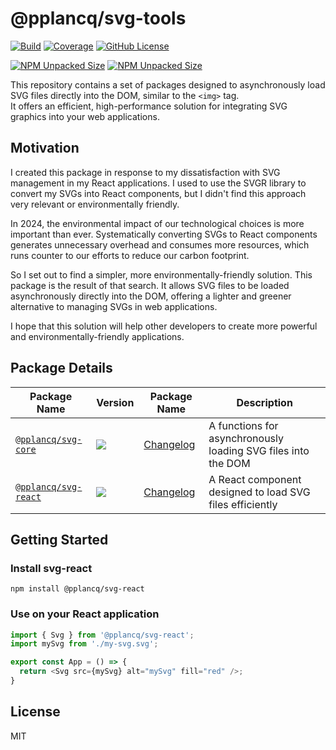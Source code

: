 # @pplancq/svg-tools

[![Build](https://github.com/pplancq/svg-tools/actions/workflows/build.yaml/badge.svg?branch=main)](https://github.com/pplancq/svg-tools/actions/workflows/build.yaml)
[![Coverage](https://sonarcloud.io/api/project_badges/measure?project=pplancq_svg-tools&metric=coverage)](https://sonarcloud.io/summary/new_code?id=pplancq_svg-tools)
[![GitHub License](https://img.shields.io/github/license/pplancq/svg-tools)](https://github.com/pplancq/svg-tools?tab=MIT-1-ov-file#readme)

[![NPM Unpacked Size](https://img.shields.io/npm/unpacked-size/%40pplancq%2Fsvg-core?label=%40pplancq%2Fsvg-core)](https://www.npmjs.com/package/@pplancq/svg-core)
[![NPM Unpacked Size](https://img.shields.io/npm/unpacked-size/%40pplancq%2Fsvg-react?label=%40pplancq%2Fsvg-react)](https://www.npmjs.com/package/@pplancq/svg-react)

This repository contains a set of packages designed to asynchronously load SVG files directly into the DOM, similar to the `<img>` tag.\
It offers an efficient, high-performance solution for integrating SVG graphics into your web applications.

## Motivation

I created this package in response to my dissatisfaction with SVG management in my React applications. 
I used to use the SVGR library to convert my SVGs into React components, but I didn't find this approach very relevant or environmentally friendly.

In 2024, the environmental impact of our technological choices is more important than ever. 
Systematically converting SVGs to React components generates unnecessary overhead and consumes more resources, which runs counter to our efforts to reduce our carbon footprint.

So I set out to find a simpler, more environmentally-friendly solution. 
This package is the result of that search. 
It allows SVG files to be loaded asynchronously directly into the DOM, offering a lighter and greener alternative to managing SVGs in web applications.

I hope that this solution will help other developers to create more powerful and environmentally-friendly applications.

## Package Details

| Package Name                                           | Version                                                                                                      | Package Name                                   | Description                                                   |
|--------------------------------------------------------|--------------------------------------------------------------------------------------------------------------|------------------------------------------------|---------------------------------------------------------------|
| [`@pplancq/svg-core`](./packages/svg-core/README.md)   | [![](https://img.shields.io/npm/v/%40pplancq%2Fsvg-core)](https://www.npmjs.com/package/@pplancq/svg-core)   | [Changelog](./packages/svg-core/CHANGELOG.md)  | A functions for asynchronously loading SVG files into the DOM |
| [`@pplancq/svg-react`](./packages/svg-react/README.md) | [![](https://img.shields.io/npm/v/%40pplancq%2Fsvg-react)](https://www.npmjs.com/package/@pplancq/svg-react) | [Changelog](./packages/svg-react/CHANGELOG.md) | A React component designed to load SVG files efficiently      |

## Getting Started

### Install svg-react

```shell
npm install @pplancq/svg-react
```

### Use on your React application

```javascript
import { Svg } from '@pplancq/svg-react';
import mySvg from './my-svg.svg';

export const App = () => {
  return <Svg src={mySvg} alt="mySvg" fill="red" />;
}
```

## License

MIT
